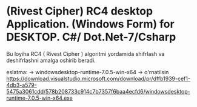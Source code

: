 # (Rivest Cipher) RC4 desktop Application. (Windows Form)  for DESKTOP. C#/ Dot.Net-7/Csharp
Bu loyiha RC4 ( Rivest Cipher ) algoritmi yordamida shifrlash va deshifrlashni amalga oshirib beradi.

eslatma:   -> windowsdesktop-runtime-7.0.5-win-x64 -> o'rnatilsin
https://download.visualstudio.microsoft.com/download/pr/dffb1939-cef1-4db3-a579-5475a3061cdd/578b208733c914c7b7357f6baa4ecfd6/windowsdesktop-runtime-7.0.5-win-x64.exe
